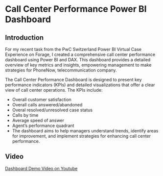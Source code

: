 # Call Center Performance Power BI Dashboard

## Introduction
For my recent task from the PwC Switzerland Power BI Virtual Case Experience on Forage, I created a comprehensive call center performance dashboard using Power BI and DAX. This dashboard provides a detailed overview of key metrics and insights, empowering management to make strategies for PhoneNow, telecommunication company. 

The Call Center Performance Dashboard is designed to present key performance indicators (KPIs) and detailed visualizations that offer a clear view of call center operations. The KPIs include:
- Overall customer satisfaction
- Overall calls answered/abandoned
- Overal resolved/unresolved case status
- Calls by time
- Average speed of answer
- Agent’s performance quadrant
- The dashboard aims to help managers understand trends, identify areas for improvement, and implement strategies for enhancing call center performance.

## Video
[Dashboard Demo Video on Youtube](https://youtu.be/CddsCvagpgo?si=OhMmiP0T7I16Nz7J)
